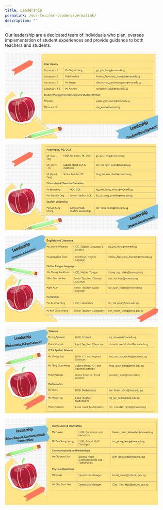 ```yaml
---
title: Leadership
permalink: /our-teacher-leaders/permalink/
description: ""
---
```

Our leadership are a dedicated team of individuals who plan, oversee implementation of student experiences and provide guidance to both teachers and students.

![](/images/Leadership%20and%20Form%20Teachers/Slide1.png)

![](/images/Leadership%20and%20Form%20Teachers/Slide2.png)

![](/images/Leadership%20and%20Form%20Teachers/Slide3.png)

![](/images/Leadership%20and%20Form%20Teachers/Slide4.png)

![](/images/Leadership%20and%20Form%20Teachers/Slide5.png)

